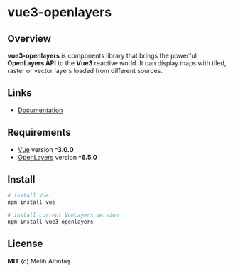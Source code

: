 # vue3-openlayers

## Overview

**vue3-openlayers** is components library that brings the powerful **OpenLayers API** to the **Vue3** reactive world. 
It can display maps with tiled, raster or vector layers loaded from different sources.

## Links

- [Documentation](https://vue3openlayers.netlify.app)


## Requirements

- [Vue](https://vuejs.org/) version **^3.0.0**
- [OpenLayers](https://openlayers.org/) version **^6.5.0**

## Install

```bash
# install Vue
npm install vue

# install current VueLayers version 
npm install vue3-openlayers
```

## License

**MIT** (c) Melih Altıntaş